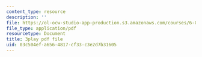 ```yaml
---
content_type: resource
description: ''
file: https://ol-ocw-studio-app-production.s3.amazonaws.com/courses/6-042j-mathematics-for-computer-science-spring-2015/03c504efa6564817cf33c3e2d7b31605_RE5PmdGNgj0.pdf
file_type: application/pdf
resourcetype: Document
title: 3play pdf file
uid: 03c504ef-a656-4817-cf33-c3e2d7b31605
---
```

